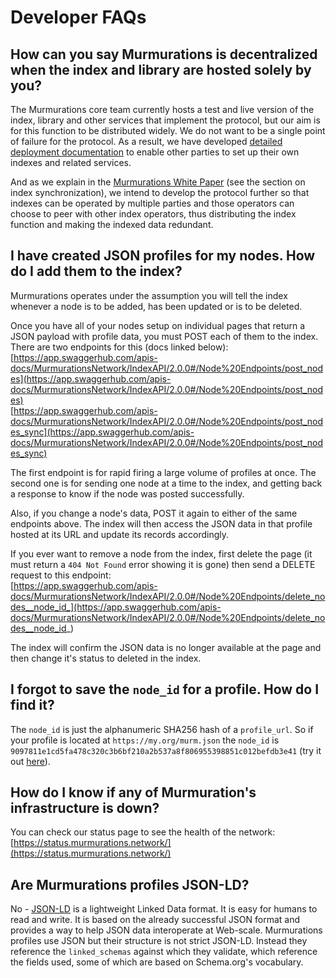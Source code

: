# Developer FAQs

## How can you say Murmurations is decentralized when the index and library are hosted solely by you?

The Murmurations core team currently hosts a test and live version of the index, library and other services that implement the protocol, but our aim is for this function to be distributed widely. We do not want to be a single point of failure for the protocol. As a result, we have developed [detailed deployment documentation](https://github.com/MurmurationsNetwork/MurmurationsServices/tree/main/docs/rancher) to enable other parties to set up their own indexes and related services.

And as we explain in the [Murmurations White Paper](/Murmurations-White-Paper-v1.0.pdf) (see the section on index synchronization), we intend to develop the protocol further so that indexes can be operated by multiple parties and those operators can choose to peer with other index operators, thus distributing the index function and making the indexed data redundant.

## I have created JSON profiles for my nodes. How do I add them to the index?

Murmurations operates under the assumption you will tell the index whenever a node is to be added, has been updated or is to be deleted.

Once you have all of your nodes setup on individual pages that return a JSON payload with profile data, you must POST each of them to the index. There are two endpoints for this (docs linked below):  
[https://app.swaggerhub.com/apis-docs/MurmurationsNetwork/IndexAPI/2.0.0#/Node%20Endpoints/post_nodes](https://app.swaggerhub.com/apis-docs/MurmurationsNetwork/IndexAPI/2.0.0#/Node%20Endpoints/post_nodes)  
[https://app.swaggerhub.com/apis-docs/MurmurationsNetwork/IndexAPI/2.0.0#/Node%20Endpoints/post_nodes_sync](https://app.swaggerhub.com/apis-docs/MurmurationsNetwork/IndexAPI/2.0.0#/Node%20Endpoints/post_nodes_sync)

The first endpoint is for rapid firing a large volume of profiles at once. The second one is for sending one node at a time to the index, and getting back a response to know if the node was posted successfully.

Also, if you change a node's data, POST it again to either of the same endpoints above. The index will then access the JSON data in that profile hosted at its URL and update its records accordingly.

If you ever want to remove a node from the index, first delete the page (it must return a `404 Not Found` error showing it is gone) then send a DELETE request to this endpoint:  
[https://app.swaggerhub.com/apis-docs/MurmurationsNetwork/IndexAPI/2.0.0#/Node%20Endpoints/delete_nodes__node_id_](https://app.swaggerhub.com/apis-docs/MurmurationsNetwork/IndexAPI/2.0.0#/Node%20Endpoints/delete_nodes__node_id_)

The index will confirm the JSON data is no longer available at the page and then change it's status to deleted​ in the index.

## I forgot to save the `node_id` for a profile. How do I find it?

The `node_id` is just the alphanumeric SHA256 hash of a `profile_url`. So if your profile is located at `https://my.org/murm.json` the `node_id` is `9097811e1cd5fa478c320c3b6bf210a2b537a8f806955398851c012befdb3e41` (try it out [here](https://emn178.github.io/online-tools/sha256.html)).

## How do I know if any of Murmuration's infrastructure is down?

You can check our status page to see the health of the network:  
[https://status.murmurations.network/](https://status.murmurations.network/)

## Are Murmurations profiles JSON-LD?

No - [JSON-LD](https://json-ld.org/) is a lightweight Linked Data format. It is easy for humans to read and write. It is based on the already successful JSON format and provides a way to help JSON data interoperate at Web-scale. Murmurations profiles use JSON but their structure is not strict JSON-LD. Instead they reference the `linked_schemas` against which they validate, which reference the fields used, some of which are based on Schema.org's vocabulary.
